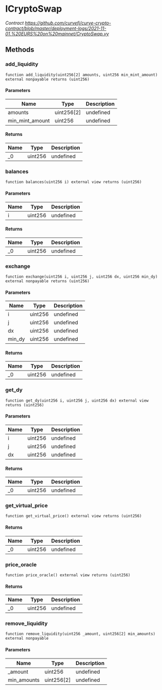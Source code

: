 # ICryptoSwap







*Contract https://github.com/curvefi/curve-crypto-contract/blob/master/deployment-logs/2021-11-01.%20EURS%20on%20mainnet/CryptoSwap.vy*

## Methods

### add_liquidity

```solidity
function add_liquidity(uint256[2] amounts, uint256 min_mint_amount) external nonpayable returns (uint256)
```





#### Parameters

| Name | Type | Description |
|---|---|---|
| amounts | uint256[2] | undefined
| min_mint_amount | uint256 | undefined

#### Returns

| Name | Type | Description |
|---|---|---|
| _0 | uint256 | undefined

### balances

```solidity
function balances(uint256 i) external view returns (uint256)
```





#### Parameters

| Name | Type | Description |
|---|---|---|
| i | uint256 | undefined

#### Returns

| Name | Type | Description |
|---|---|---|
| _0 | uint256 | undefined

### exchange

```solidity
function exchange(uint256 i, uint256 j, uint256 dx, uint256 min_dy) external nonpayable returns (uint256)
```





#### Parameters

| Name | Type | Description |
|---|---|---|
| i | uint256 | undefined
| j | uint256 | undefined
| dx | uint256 | undefined
| min_dy | uint256 | undefined

#### Returns

| Name | Type | Description |
|---|---|---|
| _0 | uint256 | undefined

### get_dy

```solidity
function get_dy(uint256 i, uint256 j, uint256 dx) external view returns (uint256)
```





#### Parameters

| Name | Type | Description |
|---|---|---|
| i | uint256 | undefined
| j | uint256 | undefined
| dx | uint256 | undefined

#### Returns

| Name | Type | Description |
|---|---|---|
| _0 | uint256 | undefined

### get_virtual_price

```solidity
function get_virtual_price() external view returns (uint256)
```






#### Returns

| Name | Type | Description |
|---|---|---|
| _0 | uint256 | undefined

### price_oracle

```solidity
function price_oracle() external view returns (uint256)
```






#### Returns

| Name | Type | Description |
|---|---|---|
| _0 | uint256 | undefined

### remove_liquidity

```solidity
function remove_liquidity(uint256 _amount, uint256[2] min_amounts) external nonpayable
```





#### Parameters

| Name | Type | Description |
|---|---|---|
| _amount | uint256 | undefined
| min_amounts | uint256[2] | undefined





